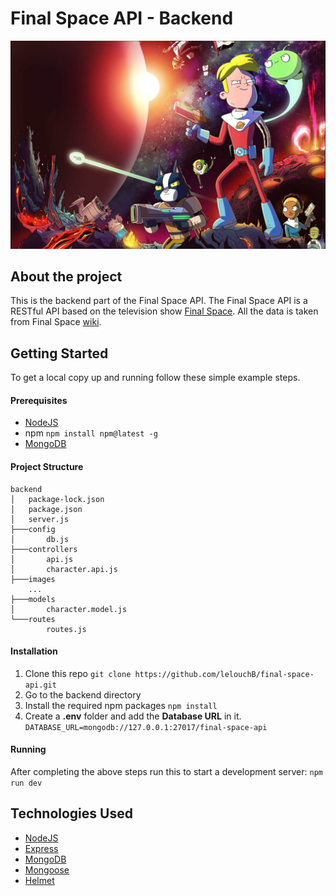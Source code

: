# Final Space API - Backend
![](https://raw.githubusercontent.com/lelouchB/lelouchB/master/wallpaper.jpg)

## About the project
This is the backend part of the Final Space API. The Final Space API is a RESTful API based on the television show [Final Space](https://en.wikipedia.org/wiki/Final_Space). All the data is taken from Final Space [wiki](https://final-space.fandom.com/wiki/Final_Space_Wiki).

## Getting Started
To get a local copy up and running follow these simple example steps.

#### Prerequisites
- [NodeJS](https://nodejs.org/en/)
- npm
`npm install npm@latest -g`
- [MongoDB](https://docs.mongodb.com/manual/installation/)

#### Project Structure

``` 
backend
│   package-lock.json
│   package.json
│   server.js
├───config
│       db.js
├───controllers
│       api.js
│       character.api.js
├───images
    ...
├───models
│       character.model.js
└───routes
        routes.js
```

#### Installation
1. Clone this repo
` git clone https://github.com/lelouchB/final-space-api.git `
2. Go to the backend directory
3. Install the required npm packages
` npm install `
4. Create a **.env** folder and add the **Database URL** in it.
` DATABASE_URL=mongodb://127.0.0.1:27017/final-space-api `

#### Running 
After completing the above steps run this to start a development server:
` npm run dev `

## Technologies Used
- [NodeJS](https://nodejs.org/en/)
- [Express](https://expressjs.com/)
- [MongoDB](https://www.mongodb.com/)
- [Mongoose](https://mongoosejs.com/)
- [Helmet](https://www.npmjs.com/package/helmet)
